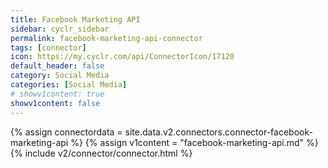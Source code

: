 ```yaml
---
title: Facebook Marketing API
sidebar: cyclr_sidebar
permalink: facebook-marketing-api-connector
tags: [connector]
icon: https://my.cyclr.com/api/ConnectorIcon/17120
default_header: false
category: Social Media
categories: [Social Media]
# showv1content: true
showv1content: false
---
```

{% assign connectordata = site.data.v2.connectors.connector-facebook-marketing-api %}
{% assign v1content = "facebook-marketing-api.md" %}
{% include v2/connector/connector.html %}	